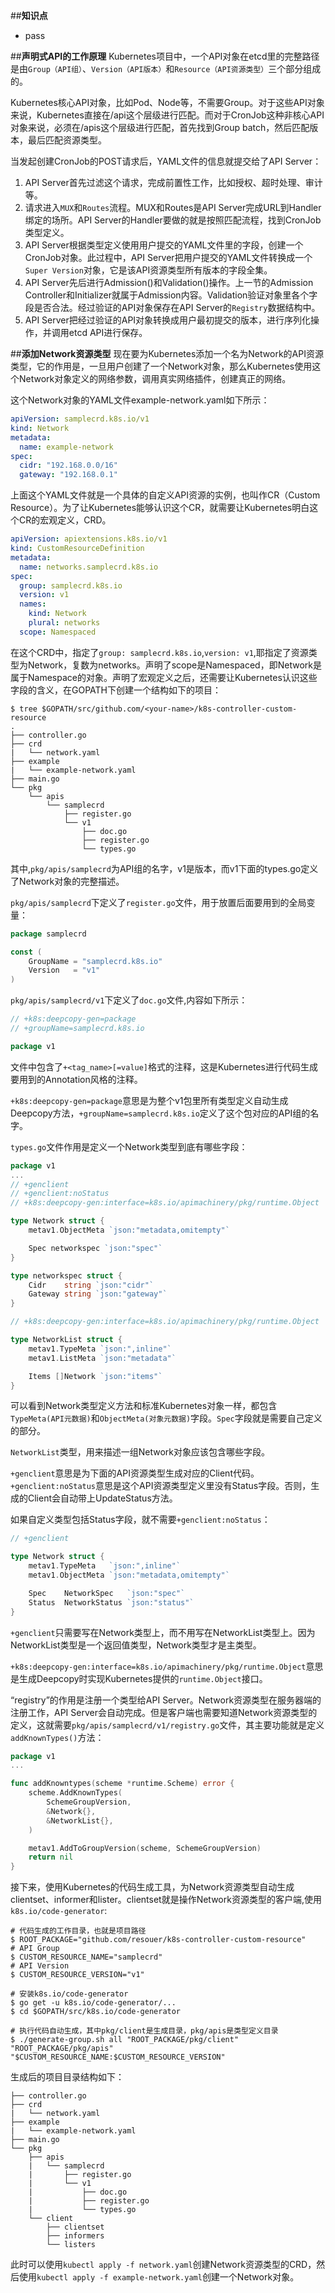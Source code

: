 ##**知识点**
- pass

##**声明式API的工作原理**
Kubernetes项目中，一个API对象在etcd里的完整路径是由`Group（API组）`、`Version（API版本）`和`Resource（API资源类型）`三个部分组成的。

Kubernetes核心API对象，比如Pod、Node等，不需要Group。对于这些API对象来说，Kubernetes直接在/api这个层级进行匹配。而对于CronJob这种非核心API对象来说，必须在/apis这个层级进行匹配，首先找到Group batch，然后匹配版本，最后匹配资源类型。

当发起创建CronJob的POST请求后，YAML文件的信息就提交给了API Server：
1. API Server首先过滤这个请求，完成前置性工作，比如授权、超时处理、审计等。
2. 请求进入`MUX`和`Routes`流程。MUX和Routes是API Server完成URL到Handler绑定的场所。API Server的Handler要做的就是按照匹配流程，找到CronJob类型定义。
3. API Server根据类型定义使用用户提交的YAML文件里的字段，创建一个CronJob对象。此过程中，API Server把用户提交的YAML文件转换成一个`Super Version`对象，它是该API资源类型所有版本的字段全集。
4. API Server先后进行Admission()和Validation()操作。上一节的Admission Controller和Initializer就属于Admission内容。Validation验证对象里各个字段是否合法。经过验证的API对象保存在API Server的`Registry`数据结构中。
5. API Server把经过验证的API对象转换成用户最初提交的版本，进行序列化操作，并调用etcd API进行保存。

##**添加Network资源类型**
现在要为Kubernetes添加一个名为Network的API资源类型，它的作用是，一旦用户创建了一个Network对象，那么Kubernetes使用这个Network对象定义的网络参数，调用真实网络插件，创建真正的网络。

这个Network对象的YAML文件example-network.yaml如下所示：
```yaml
apiVersion: samplecrd.k8s.io/v1
kind: Network
metadata:
  name: example-network
spec:
  cidr: "192.168.0.0/16"
  gateway: "192.168.0.1"
```

上面这个YAML文件就是一个具体的自定义API资源的实例，也叫作CR（Custom Resource）。为了让Kubernetes能够认识这个CR，就需要让Kubernetes明白这个CR的宏观定义，CRD。
```yaml
apiVersion: apiextensions.k8s.io/v1
kind: CustomResourceDefinition
metadata:
  name: networks.samplecrd.k8s.io
spec:
  group: samplecrd.k8s.io
  version: v1
  names:
    kind: Network
    plural: networks
  scope: Namespaced
```
在这个CRD中，指定了`group: samplecrd.k8s.io`,`version: v1`,耶指定了资源类型为Network，复数为networks。声明了scope是Namespaced，即Network是属于Namespace的对象。声明了宏观定义之后，还需要让Kubernetes认识这些字段的含义，在GOPATH下创建一个结构如下的项目：
```
$ tree $GOPATH/src/github.com/<your-name>/k8s-controller-custom-resource
.
├── controller.go
├── crd
|   └── network.yaml
├── example
|   └── example-network.yaml
├── main.go
└── pkg
    └── apis
        └── samplecrd
            ├── register.go
            └── v1
                ├── doc.go
                ├── register.go
                └── types.go
```
其中,`pkg/apis/samplecrd`为API组的名字，v1是版本，而v1下面的types.go定义了Network对象的完整描述。

`pkg/apis/samplecrd`下定义了`register.go`文件，用于放置后面要用到的全局变量：
```go
package samplecrd

const (
    GroupName = "samplecrd.k8s.io"
    Version   = "v1"
)
```
`pkg/apis/samplecrd/v1`下定义了`doc.go`文件,内容如下所示：
```go
// +k8s:deepcopy-gen=package
// +groupName=samplecrd.k8s.io

package v1
```
文件中包含了`+<tag_name>[=value]`格式的注释，这是Kubernetes进行代码生成要用到的Annotation风格的注释。

`+k8s:deepcopy-gen=package`意思是为整个v1包里所有类型定义自动生成Deepcopy方法，`+groupName=samplecrd.k8s.io`定义了这个包对应的API组的名字。

`types.go`文件作用是定义一个Network类型到底有哪些字段：
```go
package v1
...
// +genclient
// +genclient:noStatus
// +k8s:deepcopy-gen:interface=k8s.io/apimachinery/pkg/runtime.Object

type Network struct {
    metav1.ObjectMeta `json:"metadata,omitempty"`

    Spec networkspec `json:"spec"`
}

type networkspec struct {
    Cidr    string `json:"cidr"`
    Gateway string `json:"gateway"`
}

// +k8s:deepcopy-gen:interface=k8s.io/apimachinery/pkg/runtime.Object

type NetworkList struct {
    metav1.TypeMeta `json:",inline"`
    metav1.ListMeta `json:"metadata"`

    Items []Network `json:"items"`
}
```
可以看到Network类型定义方法和标准Kubernetes对象一样，都包含`TypeMeta(API元数据)`和`ObjectMeta(对象元数据)`字段。`Spec`字段就是需要自己定义的部分。

`NetworkList`类型，用来描述一组Network对象应该包含哪些字段。

`+genclient`意思是为下面的API资源类型生成对应的Client代码。`+genclient:noStatus`意思是这个API资源类型定义里没有Status字段。否则，生成的Client会自动带上UpdateStatus方法。

如果自定义类型包括Status字段，就不需要`+genclient:noStatus`：
```go
// +genclient

type Network struct {
    metav1.TypeMeta   `json:",inline"`
    metav1.ObjectMeta `json:"metadata,omitempty"`

    Spec    NetworkSpec   `json:"spec"`
    Status  NetworkStatus `json:"status"`
}
```
`+genclient`只需要写在Network类型上，而不用写在NetworkList类型上。因为NetworkList类型是一个返回值类型，Network类型才是主类型。

`+k8s:deepcopy-gen:interface=k8s.io/apimachinery/pkg/runtime.Object`意思是生成Deepcopy时实现Kubernetes提供的`runtime.Object`接口。

“registry”的作用是注册一个类型给API Server。Network资源类型在服务器端的注册工作，API Server会自动完成。但是客户端也需要知道Network资源类型的定义，这就需要`pkg/apis/samplecrd/v1/registry.go`文件，其主要功能就是定义`addKnownTypes()`方法：
```go
package v1
...

func addKnowntypes(scheme *runtime.Scheme) error {
    scheme.AddKnownTypes(
        SchemeGroupVersion,
        &Network{},
        &NetworkList{},
    )

    metav1.AddToGroupVersion(scheme, SchemeGroupVersion)
    return nil
}
```

接下来，使用Kubernetes的代码生成工具，为Network资源类型自动生成clientset、informer和lister。clientset就是操作Network资源类型的客户端,使用`k8s.io/code-generator`:
```
# 代码生成的工作目录，也就是项目路径
$ ROOT_PACKAGE="github.com/resouer/k8s-controller-custom-resource"
# API Group
$ CUSTOM_RESOURCE_NAME="samplecrd"
# API Version
$ CUSTOM_RESOURCE_VERSION="v1"

# 安装k8s.io/code-generator
$ go get -u k8s.io/code-generator/...
$ cd $GOPATH/src/k8s.io/code-generator

# 执行代码自动生成，其中pkg/client是生成目录，pkg/apis是类型定义目录
$ ./generate-group.sh all "ROOT_PACKAGE/pkg/client" "ROOT_PACKAGE/pkg/apis" "$CUSTOM_RESOURCE_NAME:$CUSTOM_RESOURCE_VERSION"
```

生成后的项目目录结构如下：
```
├── controller.go
├── crd
|   └── network.yaml
├── example
|   └── example-network.yaml
├── main.go
└── pkg
    ├── apis
    |   └── samplecrd
    |       ├── register.go
    |       └── v1
    |           ├── doc.go
    |           ├── register.go
    |           └── types.go
    └── client
        ├── clientset
        ├── informers
        └── listers
```
此时可以使用`kubectl apply -f network.yaml`创建Network资源类型的CRD，然后使用`kubectl apply -f example-network.yaml`创建一个Network对象。



